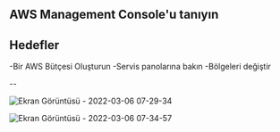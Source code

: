AWS Management Console'u tanıyın
--

Hedefler
--

-Bir AWS Bütçesi Oluşturun
-Servis panolarına bakın
-Bölgeleri değiştir

--

![Ekran Görüntüsü - 2022-03-06 07-29-34](https://user-images.githubusercontent.com/68228757/156909373-107e6428-5410-4031-a1f2-99f180a49f1a.png)

![Ekran Görüntüsü - 2022-03-06 07-34-57](https://user-images.githubusercontent.com/68228757/156909387-d13121e7-7cb0-4c56-a8ec-c56d817723d0.png)
